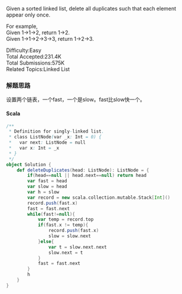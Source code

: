 Given a sorted linked list, delete all duplicates such that each element appear only once.

For example,  
Given 1->1->2, return 1->2.  
Given 1->1->2->3->3, return 1->2->3.  

Difficulty:Easy  
Total Accepted:231.4K  
Total Submissions:575K  
Related Topics:Linked List

### 解题思路
设置两个链表，一个fast，一个是slow。fast比slow快一个。
#### Scala
```scala
/**
 * Definition for singly-linked list.
 * class ListNode(var _x: Int = 0) {
 *   var next: ListNode = null
 *   var x: Int = _x
 * }
 */
object Solution {
    def deleteDuplicates(head: ListNode): ListNode = {
        if(head==null || head.next==null) return head
        var fast = head
        var slow = head
        var h = slow
        var record = new scala.collection.mutable.Stack[Int]()
        record.push(fast.x)
        fast = fast.next
        while(fast!=null){
            var temp = record.top
            if(fast.x != temp){
                record.push(fast.x)
                slow = slow.next
            }else{
                var t = slow.next.next
                slow.next = t
            }
            fast = fast.next
        }
        h
    }
}
```